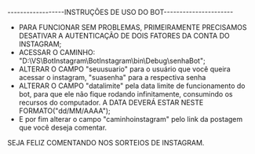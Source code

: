 ------------------INSTRUÇÕES DE USO DO BOT----------------------


- PARA FUNCIONAR SEM PROBLEMAS, PRIMEIRAMENTE PRECISAMOS DESATIVAR A AUTENTICAÇÃO DE DOIS FATORES DA CONTA DO INSTAGRAM;
- ACESSAR O CAMINHO: "D:\VS\BotInstagram\BotInstagram\bin\Debug\senhaBot";
- ALTERAR O CAMPO "seuusuario" para o usuário que você queira acessar o instagram, "suasenha" para a respectiva senha
- ALTERAR O CAMPO "datalimite" pela data limite de funcionamento do bot, para que ele não fique rodando infinitamente,
consumindo os recursos do computador. A DATA DEVERÁ ESTAR NESTE FORMATO("dd/MM/AAAA");
- E por fim alterar o campo "caminhoinstagram" pelo link da postagem que você deseja comentar.



SEJA FELIZ COMENTANDO NOS SORTEIOS DE INSTAGRAM.
